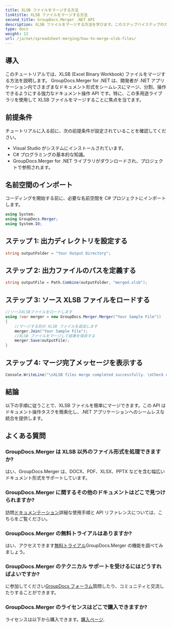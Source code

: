 ```yaml
---
title: XLSB ファイルをマージする方法
linktitle: XLSB ファイルをマージする方法
second_title: GroupDocs.Merger .NET API
description: XLSB ファイルをマージする方法を学びます。このステップバイステップのガイドでは、ドキュメントの操作タスクを簡素化します。
type: docs
weight: 12
url: /ja/net/spreadsheet-merging/how-to-merge-xlsb-files/
---
```

## 導入
このチュートリアルでは、XLSB (Excel Binary Workbook) ファイルをマージする方法を説明します。 GroupDocs.Merger for .NET は、開発者が .NET アプリケーション内でさまざまなドキュメント形式をシームレスにマージ、分割、操作できるようにする強力なドキュメント操作 API です。特に、この多用途ライブラリを使用して XLSB ファイルをマージすることに焦点を当てます。
## 前提条件
チュートリアルに入る前に、次の前提条件が設定されていることを確認してください。
- Visual Studio がシステムにインストールされています。
- C# プログラミングの基本的な知識。
- GroupDocs.Merger for .NET ライブラリがダウンロードされ、プロジェクトで参照されます。
  

## 名前空間のインポート
コーディングを開始する前に、必要な名前空間を C# プロジェクトにインポートします。
```csharp
using System; 
using GroupDocs.Merger;
using System.IO;
```
## ステップ 1: 出力ディレクトリを設定する
```csharp
string outputFolder = "Your Output Directory";
```
## ステップ 2: 出力ファイルのパスを定義する
```csharp
string outputFile = Path.Combine(outputFolder, "merged.xlsb");
```
## ステップ 3: ソース XLSB ファイルをロードする
```csharp
//ソースXLSBファイルをロードします
using (var merger = new GroupDocs.Merger.Merger("Your Sample File"))
{
    //マージする別の XLSB ファイルを追加します
    merger.Join("Your Sample File");
    //XLSB ファイルをマージして結果を保存する
    merger.Save(outputFile);
}
```
## ステップ 4: マージ完了メッセージを表示する
```csharp
Console.WriteLine("\nXLSB files merge completed successfully. \nCheck output in {0}", outputFolder);
```

## 結論
以下の手順に従うことで、XLSB ファイルを簡単にマージできます。この API はドキュメント操作タスクを簡素化し、.NET アプリケーションへのシームレスな統合を提供します。

## よくある質問
### GroupDocs.Merger は XLSB 以外のファイル形式を処理できますか?
はい、GroupDocs.Merger は、DOCX、PDF、XLSX、PPTX などを含む幅広いドキュメント形式をサポートしています。
### GroupDocs.Merger に関するその他のドキュメントはどこで見つけられますか?
訪問[ドキュメンテーション](https://reference.groupdocs.com/merger/net/)詳細な使用手順と API リファレンスについては、こちらをご覧ください。
### GroupDocs.Merger の無料トライアルはありますか?
はい、アクセスできます[無料トライアル](https://releases.groupdocs.com/)GroupDocs.Merger の機能を調べてみましょう。
### GroupDocs.Merger のテクニカル サポートを受けるにはどうすればよいですか?
に参加してください[GroupDocs フォーラム](https://forum.groupdocs.com/c/merger/32)質問したり、コミュニティと交流したりすることができます。
### GroupDocs.Merger のライセンスはどこで購入できますか?
ライセンスは以下から購入できます。[購入ページ](https://purchase.groupdocs.com/buy).